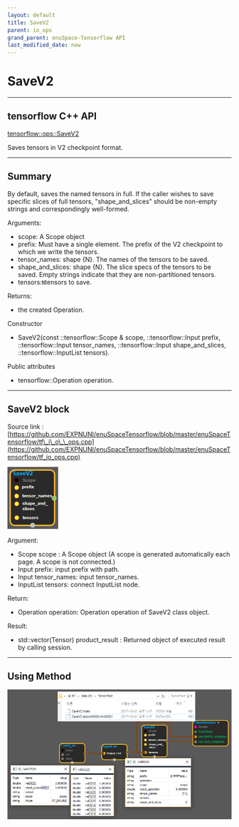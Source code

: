 ```yaml
--- 
layout: default 
title: SaveV2 
parent: io_ops 
grand_parent: enuSpace-Tensorflow API 
last_modified_date: now 
--- 
```


# SaveV2

---

## tensorflow C++ API

[tensorflow::ops::SaveV2](https://www.tensorflow.org/api_docs/cc/class/tensorflow/ops/save-v2)

Saves tensors in V2 checkpoint format.

---

## Summary

By default, saves the named tensors in full. If the caller wishes to save specific slices of full tensors, "shape\_and\_slices" should be non-empty strings and correspondingly well-formed.

Arguments:

* scope: A Scope object
* prefix: Must have a single element. The prefix of the V2 checkpoint to which we write the tensors.
* tensor\_names: shape {N}. The names of the tensors to be saved.
* shape\_and\_slices: shape {N}. The slice specs of the tensors to be saved. Empty strings indicate that they are non-partitioned tensors.
* tensors:`N`tensors to save.

Returns:

* the created Operation.

Constructor

* SaveV2\(const ::tensorflow::Scope & scope, ::tensorflow::Input prefix, ::tensorflow::Input tensor\_names, ::tensorflow::Input shape\_and\_slices, ::tensorflow::InputList tensors\).

Public attributes

* tensorflow::Operation operation.

---

## SaveV2 block

Source link : [https://github.com/EXPNUNI/enuSpaceTensorflow/blob/master/enuSpaceTensorflow/tf\_i\_o\_\_ops.cpp](https://github.com/EXPNUNI/enuSpaceTensorflow/blob/master/enuSpaceTensorflow/tf_io_ops.cpp)

![](../assets/io_Save2_Symbol.png)

Argument:

* Scope scope : A Scope object \(A scope is generated automatically each page. A scope is not connected.\)
* Input prefix: input prefix with path.
* Input tensor\_names: input tensor\_names.
* InputList  tensors: connect InputList node.

Return:

* Operation operation: Operation operation of SaveV2 class object.  

Result:

* std::vector\(Tensor\) product\_result : Returned object of executed result by calling session.

---

## Using Method

![](../assets/io_SaveV2_Method.png)

